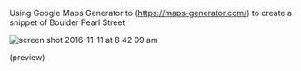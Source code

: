 Using Google Maps Generator to (https://maps-generator.com/) to create a snippet of Boulder Pearl Street

![screen shot 2016-11-11 at 8 42 09 am](https://cloud.githubusercontent.com/assets/10386036/20216849/cff05d30-a7ea-11e6-8971-fa0c66d37750.png) <br>

(preview)
